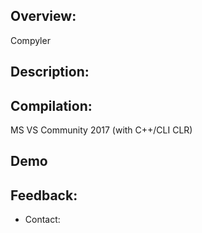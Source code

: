 ## Overview:

Compyler



## Description:


## Сompilation:
MS VS Community 2017 (with C++/CLI CLR) 

## Demo


## Feedback:
- Contact: 

